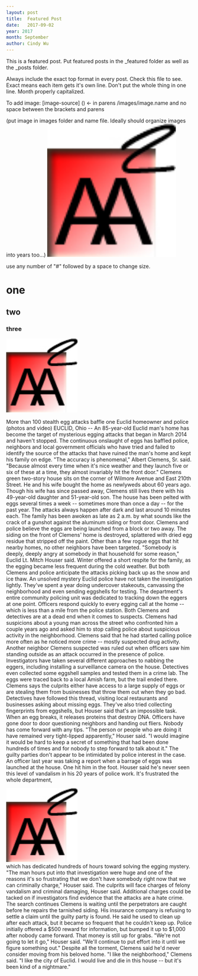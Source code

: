 ```yaml
---
layout: post
title:  Featured Post 
date:   2017-09-02 
year: 2017
month: September
author: Cindy Wu
---
```


This is a featured post. Put featured posts in the _featured folder as well as the _posts folder.

Always include the exact top format in every post. Check this file to see. Exact means each item gets it's own line. Don't put the whole thing in one line. Month properly capitalized. 

To add image:
[image-source] () <- in parens /images/image.name and no space between the brackets and parens

(put image in images folder and name file. Ideally should organize images into years too...)
<img src="/images/test.jpg" height='360px'>

use any number of "#" followed by a space to change size.

# one
## two
### three


<div class='float-left'>
	<img src="/images/test.jpg" height="200px">
</div>
<p>
More than 100 stealth egg attacks baffle one Euclid homeowner and police
(photos and video) EUCLID, Ohio -- An 85-year-old Euclid man's home has
become the target of mysterious egging attacks that began in March 2014
and haven't stopped. The continuous onslaught of eggs has baffled
police, neighbors and local government officials who have tried and
failed to identify the source of the attacks that have ruined the man's
home and kept his family on edge. "The accuracy is phenomenal," Albert
Clemens, Sr. said. "Because almost every time when it's nice weather and
they launch five or six of these at a time, they almost invariably hit
the front door." Clemens green two-story house sits on the corner of
Wilmore Avenue and East 210th Street. He and his wife bought the home as
newlyweds about 60 years ago. Though his wife has since passed away,
Clemens still lives there with his 49-year-old daughter and 51-year-old
son. The house has been pelted with eggs several times a week --
sometimes more than once a day -- for the past year. The attacks always
happen after dark and last around 10 minutes each. The family has been
awoken as late as 2 a.m. by what sounds like the crack of a gunshot
against the aluminum siding or front door. Clemens and police believe
the eggs are being launched from a block or two away. The siding on the
front of Clemens' home is destroyed, splattered with dried egg residue
that stripped off the paint. Other than a few rogue eggs that hit nearby
homes, no other neighbors have been targeted. "Somebody is deeply,
deeply angry at somebody in that household for some reason," Euclid Lt.
Mitch Houser said. Winter offered a short respite for the family, as the
egging became less frequent during the cold weather. But both Clemens
and police anticipate the attacks picking back up as the snow and ice
thaw. An unsolved mystery Euclid police have not taken the investigation
lightly. They've spent a year doing undercover stakeouts, canvassing the
neighborhood and even sending eggshells for testing. The department's
entire community policing unit was dedicated to tracking down the eggers
at one point. Officers respond quickly to every egging call at the home
-- which is less than a mile from the police station. Both Clemens and
detectives are at a dead end when it comes to suspects. Clemens had
suspicions about a young man across the street who confronted him a
couple years ago and asked him to stop calling police about suspicious
activity in the neighborhood. Clemens said that he had started calling
police more often as he noticed more crime -- mostly suspected drug
activity. Another neighbor Clemens suspected was ruled out when officers
saw him standing outside as an attack occurred in the presence of
police. Investigators have taken several different approaches to nabbing
the eggers, including installing a surveillance camera on the house.
Detectives even collected some eggshell samples and tested them in a
crime lab. The eggs were traced back to a local Amish farm, but the
trail ended there. Clemens says the culprits either have access to a
large supply of eggs or are stealing them from businesses that throw
them out when they go bad. Detectives have followed this thread,
visiting local restaurants and businesses asking about missing eggs.
They've also tried collecting fingerprints from eggshells, but Houser
said that's an impossible task. When an egg breaks, it releases proteins
that destroy DNA. Officers have gone door to door questioning neighbors
and handing out fliers. Nobody has come forward with any tips. "The
person or people who are doing it have remained very tight-lipped
apparently," Houser said. "I would imagine it would be hard to keep a
secret of something that had been done hundreds of times and for nobody
to step forward to talk about it." The guilty parties don't appear to be
intimidated by police interest in the case. An officer last year was
taking a report when a barrage of eggs was launched at the house. One
hit him in the foot. Houser said he's never seen this level of vandalism
in his 20 years of police work. It's frustrated the whole department,
<div class='float-right'>
	<img src="/images/test.jpg" height="200px">
</div>
which has dedicated hundreds of hours toward solving the egging mystery.
"The man hours put into that investigation were huge and one of the
reasons it's so frustrating that we don't have somebody right now that
we can criminally charge," Houser said. The culprits will face charges
of felony vandalism and criminal damaging, Houser said. Additional
charges could be tacked on if investigators find evidence that the
attacks are a hate crime. The search continues Clemens is waiting until
the perpetrators are caught before he repairs the tarnished siding. His
insurance company is refusing to settle a claim until the guilty party
is found. He said he used to clean up after each attack, but it became
so frequent that he couldn't keep up. Police initially offered a $500
reward for information, but bumped it up to $1,000 after nobody came
forward. That money is still up for grabs. "We're not going to let it
go," Houser said. "We'll continue to put effort into it until we figure
something out." Despite all the torment, Clemens said he'd never
consider moving from his beloved home. "I like the neighborhood,"
Clemens said. "I like the city of Euclid. I would live and die in this
house -- but it's been kind of a nightmare."

</p>
